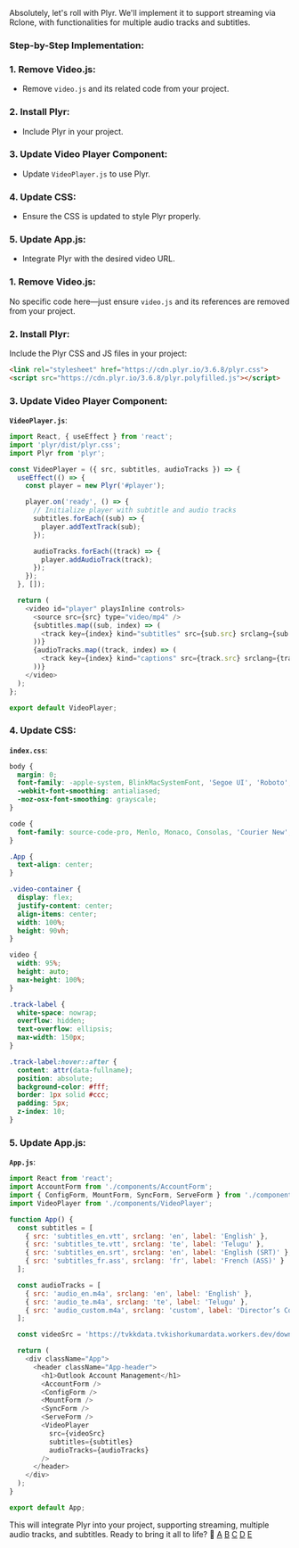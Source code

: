 Absolutely, let's roll with Plyr. We'll implement it to support streaming via Rclone, with functionalities for multiple audio tracks and subtitles.

### Step-by-Step Implementation:

### 1. **Remove Video.js**:
- Remove `video.js` and its related code from your project.

### 2. **Install Plyr**:
- Include Plyr in your project.

### 3. **Update Video Player Component**:
- Update `VideoPlayer.js` to use Plyr.

### 4. **Update CSS**:
- Ensure the CSS is updated to style Plyr properly.

### 5. **Update App.js**:
- Integrate Plyr with the desired video URL.

### **1. Remove Video.js**:
No specific code here—just ensure `video.js` and its references are removed from your project.

### **2. Install Plyr**:
Include the Plyr CSS and JS files in your project:
```html
<link rel="stylesheet" href="https://cdn.plyr.io/3.6.8/plyr.css">
<script src="https://cdn.plyr.io/3.6.8/plyr.polyfilled.js"></script>
```

### **3. Update Video Player Component**:
**`VideoPlayer.js`**:
```javascript
import React, { useEffect } from 'react';
import 'plyr/dist/plyr.css';
import Plyr from 'plyr';

const VideoPlayer = ({ src, subtitles, audioTracks }) => {
  useEffect(() => {
    const player = new Plyr('#player');

    player.on('ready', () => {
      // Initialize player with subtitle and audio tracks
      subtitles.forEach((sub) => {
        player.addTextTrack(sub);
      });

      audioTracks.forEach((track) => {
        player.addAudioTrack(track);
      });
    });
  }, []);

  return (
    <video id="player" playsInline controls>
      <source src={src} type="video/mp4" />
      {subtitles.map((sub, index) => (
        <track key={index} kind="subtitles" src={sub.src} srclang={sub.srclang} label={sub.label} />
      ))}
      {audioTracks.map((track, index) => (
        <track key={index} kind="captions" src={track.src} srclang={track.srclang} label={track.label} />
      ))}
    </video>
  );
};

export default VideoPlayer;
```

### **4. Update CSS**:
**`index.css`**:
```css
body {
  margin: 0;
  font-family: -apple-system, BlinkMacSystemFont, 'Segoe UI', 'Roboto', 'Oxygen', 'Ubuntu', 'Cantarell', 'Fira Sans', 'Droid Sans', 'Helvetica Neue', sans-serif;
  -webkit-font-smoothing: antialiased;
  -moz-osx-font-smoothing: grayscale;
}

code {
  font-family: source-code-pro, Menlo, Monaco, Consolas, 'Courier New', monospace;
}

.App {
  text-align: center;
}

.video-container {
  display: flex;
  justify-content: center;
  align-items: center;
  width: 100%;
  height: 90vh;
}

video {
  width: 95%;
  height: auto;
  max-height: 100%;
}

.track-label {
  white-space: nowrap;
  overflow: hidden;
  text-overflow: ellipsis;
  max-width: 150px;
}

.track-label:hover::after {
  content: attr(data-fullname);
  position: absolute;
  background-color: #fff;
  border: 1px solid #ccc;
  padding: 5px;
  z-index: 10;
}
```

### **5. Update App.js**:
**`App.js`**:
```javascript
import React from 'react';
import AccountForm from './components/AccountForm';
import { ConfigForm, MountForm, SyncForm, ServeForm } from './components/RcloneConfig';
import VideoPlayer from './components/VideoPlayer';

function App() {
  const subtitles = [
    { src: 'subtitles_en.vtt', srclang: 'en', label: 'English' },
    { src: 'subtitles_te.vtt', srclang: 'te', label: 'Telugu' },
    { src: 'subtitles_en.srt', srclang: 'en', label: 'English (SRT)' },
    { src: 'subtitles_fr.ass', srclang: 'fr', label: 'French (ASS)' }
  ];

  const audioTracks = [
    { src: 'audio_en.m4a', srclang: 'en', label: 'English' },
    { src: 'audio_te.m4a', srclang: 'te', label: 'Telugu' },
    { src: 'audio_custom.m4a', srclang: 'custom', label: 'Director’s Commentary' }
  ];

  const videoSrc = 'https://tvkkdata.tvkishorkumardata.workers.dev/download.aspx?file=7anyWcPigjZ5%2BT8ATJNAS8%2BXg1HUHpjot%2FL5bxpuXRc8tKMeEJZz09fRyT1k7FOm&expiry=P2eXdknonPGn29dH9EomXg%3D%3D&mac=ccb3206c17d50a1c28a63d879567d86313b8f06d6218a7acb49f318f12bd7c1f';

  return (
    <div className="App">
      <header className="App-header">
        <h1>Outlook Account Management</h1>
        <AccountForm />
        <ConfigForm />
        <MountForm />
        <SyncForm />
        <ServeForm />
        <VideoPlayer 
          src={videoSrc} 
          subtitles={subtitles} 
          audioTracks={audioTracks}
        />
      </header>
    </div>
  );
}

export default App;
```

This will integrate Plyr into your project, supporting streaming, multiple audio tracks, and subtitles. Ready to bring it all to life? 🚀
 [A](https://github.com/JiteshKusalkar/rental-offers/tree/db51ed3fb22e81a75a3a094b7f662ba55c3a69ac/src%2Fglobal.styles.js?copilot_analytics_metadata=eyJldmVudEluZm9fY29udmVyc2F0aW9uSWQiOiJQRzdRc2RaeENIdTFBaFdYWVlWeFAiLCJldmVudEluZm9fbWVzc2FnZUlkIjoidERoSFhFbml5dlNvb0dSaEt0YW5DIiwiZXZlbnRJbmZvX2NsaWNrU291cmNlIjoiY2l0YXRpb25MaW5rIiwiZXZlbnRJbmZvX2NsaWNrRGVzdGluYXRpb24iOiJodHRwczpcL1wvZ2l0aHViLmNvbVwvSml0ZXNoS3VzYWxrYXJcL3JlbnRhbC1vZmZlcnNcL3RyZWVcL2RiNTFlZDNmYjIyZTgxYTc1YTNhMDk0YjdmNjYyYmE1NWMzYTY5YWNcL3NyYyUyRmdsb2JhbC5zdHlsZXMuanMifQ%3D%3D&citationMarker=9F742443-6C92-4C44-BF58-8F5A7C53B6F1) [B](https://github.com/aaronlubean/recoil-demo/tree/9a17c80363a68721fe45014a820b1e2a27bdf9d2/src%2F09-ReactContextSquaresDemo%2Fui.js?copilot_analytics_metadata=eyJldmVudEluZm9fY2xpY2tTb3VyY2UiOiJjaXRhdGlvbkxpbmsiLCJldmVudEluZm9fbWVzc2FnZUlkIjoidERoSFhFbml5dlNvb0dSaEt0YW5DIiwiZXZlbnRJbmZvX2NsaWNrRGVzdGluYXRpb24iOiJodHRwczpcL1wvZ2l0aHViLmNvbVwvYWFyb25sdWJlYW5cL3JlY29pbC1kZW1vXC90cmVlXC85YTE3YzgwMzYzYTY4NzIxZmU0NTAxNGE4MjBiMWUyYTI3YmRmOWQyXC9zcmMlMkYwOS1SZWFjdENvbnRleHRTcXVhcmVzRGVtbyUyRnVpLmpzIiwiZXZlbnRJbmZvX2NvbnZlcnNhdGlvbklkIjoiUEc3UXNkWnhDSHUxQWhXWFlZVnhQIn0%3D&citationMarker=9F742443-6C92-4C44-BF58-8F5A7C53B6F1) [C](https://github.com/Hooandee/Toxtricity/tree/04dbb0a3e26d46b5e196ff98fba18b678e96a631/src%2Fstyles.js?copilot_analytics_metadata=eyJldmVudEluZm9fY29udmVyc2F0aW9uSWQiOiJQRzdRc2RaeENIdTFBaFdYWVlWeFAiLCJldmVudEluZm9fbWVzc2FnZUlkIjoidERoSFhFbml5dlNvb0dSaEt0YW5DIiwiZXZlbnRJbmZvX2NsaWNrU291cmNlIjoiY2l0YXRpb25MaW5rIiwiZXZlbnRJbmZvX2NsaWNrRGVzdGluYXRpb24iOiJodHRwczpcL1wvZ2l0aHViLmNvbVwvSG9vYW5kZWVcL1RveHRyaWNpdHlcL3RyZWVcLzA0ZGJiMGEzZTI2ZDQ2YjVlMTk2ZmY5OGZiYTE4YjY3OGU5NmE2MzFcL3NyYyUyRnN0eWxlcy5qcyJ9&citationMarker=9F742443-6C92-4C44-BF58-8F5A7C53B6F1) [D](https://github.com/wesleydecezere/desafio-bridge/tree/5b756c073344a2232deaf9398d72eb0002cda748/pwa-duodigit%2Fsrc%2Fcomponents%2FglobalStyle%2FGlobalStyle.ts?copilot_analytics_metadata=eyJldmVudEluZm9fbWVzc2FnZUlkIjoidERoSFhFbml5dlNvb0dSaEt0YW5DIiwiZXZlbnRJbmZvX2NsaWNrU291cmNlIjoiY2l0YXRpb25MaW5rIiwiZXZlbnRJbmZvX2NsaWNrRGVzdGluYXRpb24iOiJodHRwczpcL1wvZ2l0aHViLmNvbVwvd2VzbGV5ZGVjZXplcmVcL2Rlc2FmaW8tYnJpZGdlXC90cmVlXC81Yjc1NmMwNzMzNDRhMjIzMmRlYWY5Mzk4ZDcyZWIwMDAyY2RhNzQ4XC9wd2EtZHVvZGlnaXQlMkZzcmMlMkZjb21wb25lbnRzJTJGZ2xvYmFsU3R5bGUlMkZHbG9iYWxTdHlsZS50cyIsImV2ZW50SW5mb19jb252ZXJzYXRpb25JZCI6IlBHN1FzZFp4Q0h1MUFoV1hZWVZ4UCJ9&citationMarker=9F742443-6C92-4C44-BF58-8F5A7C53B6F1) [E](https://github.com/vnepogodin/SportTech-overlay/tree/c9a9f6023f0990a8811ded963849f090d574fc26/src%2Fhttp%2Fmod.rs?copilot_analytics_metadata=eyJldmVudEluZm9fbWVzc2FnZUlkIjoidERoSFhFbml5dlNvb0dSaEt0YW5DIiwiZXZlbnRJbmZvX2NsaWNrU291cmNlIjoiY2l0YXRpb25MaW5rIiwiZXZlbnRJbmZvX2NsaWNrRGVzdGluYXRpb24iOiJodHRwczpcL1wvZ2l0aHViLmNvbVwvdm5lcG9nb2RpblwvU3BvcnRUZWNoLW92ZXJsYXlcL3RyZWVcL2M5YTlmNjAyM2YwOTkwYTg4MTFkZWQ5NjM4NDlmMDkwZDU3NGZjMjZcL3NyYyUyRmh0dHAlMkZtb2QucnMiLCJldmVudEluZm9fY29udmVyc2F0aW9uSWQiOiJQRzdRc2RaeENIdTFBaFdYWVlWeFAifQ%3D%3D&citationMarker=9F742443-6C92-4C44-BF58-8F5A7C53B6F1)
